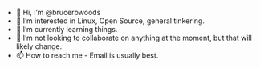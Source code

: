 - 👋 Hi, I’m @brucerbwoods
- 👀 I’m interested in Linux, Open Source, general tinkering.
- 🌱 I’m currently learning things.
- 💞️ I’m not looking to collaborate on anything at the moment, but that will likely change.
- 📫 How to reach me - Email is usually best.
